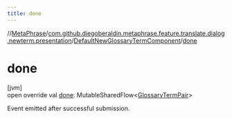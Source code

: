 ```yaml
---
title: done
---
```

//[MetaPhrase](../../../index.html)/[com.github.diegoberaldin.metaphrase.feature.translate.dialog.newterm.presentation](../index.html)/[DefaultNewGlossaryTermComponent](index.html)/[done](done.html)



# done



[jvm]\
open override val [done](done.html): MutableSharedFlow&lt;[GlossaryTermPair](../-glossary-term-pair/index.html)&gt;



Event emitted after successful submission.




